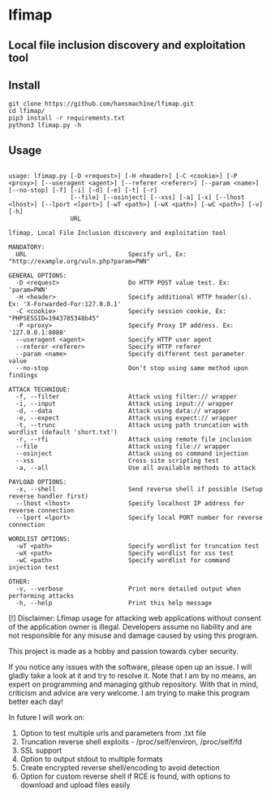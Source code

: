 # lfimap
## Local file inclusion discovery and exploitation tool


## Install

```
git clone https://github.com/hansmach1ne/lfimap.git
cd lfimap/
pip3 install -r requirements.txt
python3 lfimap.py -h

```

## Usage

```

usage: lfimap.py [-D <request>] [-H <header>] [-C <cookie>] [-P <proxy>] [--useragent <agent>] [--referer <referer>] [--param <name>] [--no-stop] [-f] [-i] [-d] [-e] [-t] [-r]
                 [--file] [--osinject] [--xss] [-a] [-x] [--lhost <lhost>] [--lport <lport>] [-wT <path>] [-wX <path>] [-wC <path>] [-v] [-h]
                 URL

lfimap, Local File Inclusion discovery and exploitation tool

MANDATORY:
  URL                            Specify url, Ex: "http://example.org/vuln.php?param=PWN" 

GENERAL OPTIONS:
  -D <request>                   Do HTTP POST value test. Ex: 'param=PWN'
  -H <header>                    Specify additional HTTP header(s). Ex: 'X-Forwarded-For:127.0.0.1'
  -C <cookie>                    Specify session cookie, Ex: "PHPSESSID=1943785348b45"
  -P <proxy>                     Specify Proxy IP address. Ex: '127.0.0.1:8080'
  --useragent <agent>            Specify HTTP user agent
  --referer <referer>            Specify HTTP referer
  --param <name>                 Specify different test parameter value
  --no-stop                      Don't stop using same method upon findings

ATTACK TECHNIQUE:
  -f, --filter                   Attack using filter:// wrapper
  -i, --input                    Attack using input:// wrapper
  -d, --data                     Attack using data:// wrapper
  -e, --expect                   Attack using expect:// wrapper
  -t, --trunc                    Attack using path truncation with wordlist (default 'short.txt')
  -r, --rfi                      Attack using remote file inclusion
  --file                         Attack using file:// wrapper
  --osinject                     Attack using os command injection
  --xss                          Cross site scripting test
  -a, --all                      Use all available methods to attack

PAYLOAD OPTIONS:
  -x, --shell                    Send reverse shell if possible (Setup reverse handler first)
  --lhost <lhost>                Specify localhost IP address for reverse connection
  --lport <lport>                Specify local PORT number for reverse connection

WORDLIST OPTIONS:
  -wT <path>                     Specify wordlist for truncation test
  -wX <path>                     Specify wordlist for xss test
  -wC <path>                     Specify wordlist for command injection test

OTHER:
  -v, --verbose                  Print more detailed output when performing attacks
  -h, --help                     Print this help message

```


[!] Disclaimer: Lfimap usage for attacking web applications without consent of the application owner is illegal. Developers assume no liability and are 
not responsible for any misuse and damage caused by using this program.


This project is made as a hobby and passion towards cyber security.

If you notice any issues with the software, please open up an issue. I will gladly take a look at it and try to resolve it. Note that I am by no means, an expert on programming and managing github repository. With that in mind, criticism and advice are very welcome. I am trying to make this program better each day!

In future I will work on: 
1) Option to test multiple urls and parameters from .txt file
2) Truncation reverse shell exploits - /proc/self/environ, /proc/self/fd
3) SSL support
4) Option to output stdout to multiple formats
5) Create encrypted reverse shell/encoding to avoid detection
6) Option for custom reverse shell if RCE is found, with options to download and upload files easily
